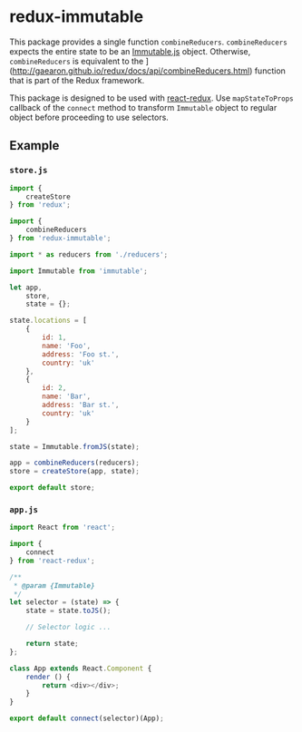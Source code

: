 # redux-immutable

This package provides a single function `combineReducers`. `combineReducers` expects the entire state to be an [Immutable.js](https://facebook.github.io/immutable-js/) object. Otherwise, `combineReducers` is equivalent to the ](http://gaearon.github.io/redux/docs/api/combineReducers.html) function that is part of the Redux framework.

This package is designed to be used with [react-redux](https://www.npmjs.com/package/react-redux). Use `mapStateToProps` callback of the `connect` method to transform `Immutable` object to regular object before proceeding to use selectors.

## Example

### `store.js`

```js
import {
    createStore
} from 'redux';

import {
    combineReducers
} from 'redux-immutable';

import * as reducers from './reducers';

import Immutable from 'immutable';

let app,
    store,
    state = {};

state.locations = [
    {
        id: 1,
        name: 'Foo',
        address: 'Foo st.',
        country: 'uk'
    },
    {
        id: 2,
        name: 'Bar',
        address: 'Bar st.',
        country: 'uk'
    }
];

state = Immutable.fromJS(state);

app = combineReducers(reducers);
store = createStore(app, state);

export default store;
```

### `app.js`

```js
import React from 'react';

import {
    connect
} from 'react-redux';

/**
 * @param {Immutable}
 */
let selector = (state) => {
    state = state.toJS();

    // Selector logic ...

    return state;
};

class App extends React.Component {
    render () {
        return <div></div>;
    }
}

export default connect(selector)(App);
```
